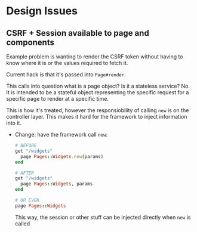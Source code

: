 # Design Issues

## CSRF + Session available to page and components

Example problem is wanting to render the CSRF token without having to know where it is or the values required to fetch it.

Current hack is that it's passed into `Page#render`.

This calls into question what is a page object?  Is it a stateless service?  No. It is intended to be a stateful object
representing the specific request for a specific page to render at a specific time.

This is how it's treated, however the responsiobility of calling `new` is on the controller layer. This makes it hard for the
framework to inject information into it.


* Change: have the framework call `new`:

  ```ruby
  # BEFORE
  get "/widgets"
    page Pages::Widgets.new(params)
  end

  # AFTER
  get "/widgets"
    page Pages::Widgets, params
  end

  # OR EVEN
  page Pages::Widgets
  ```

  This way, the session or other stuff can be injected directly when `new` is called
